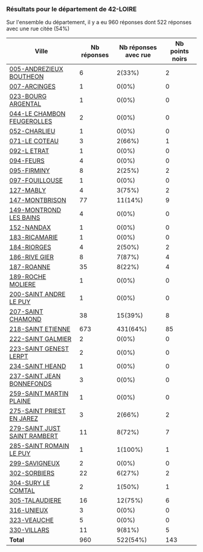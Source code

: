 ### Résultats pour le département de 42-LOIRE

Sur l'ensemble du département, il y a eu 960 réponses dont 522 réponses avec une rue citée (54%)

| Ville | Nb réponses | Nb réponses avec rue | Nb points noirs |
|-------------|-------------|----------------------|-----------------|
|<a href='005-ANDREZIEUX BOUTHEON.md'>005-ANDREZIEUX BOUTHEON</a>|6|2(33%)|2|
|<a href='007-ARCINGES.md'>007-ARCINGES</a>|1|0(0%)|0|
|<a href='023-BOURG ARGENTAL.md'>023-BOURG ARGENTAL</a>|1|0(0%)|0|
|<a href='044-LE CHAMBON FEUGEROLLES.md'>044-LE CHAMBON FEUGEROLLES</a>|2|0(0%)|0|
|<a href='052-CHARLIEU.md'>052-CHARLIEU</a>|1|0(0%)|0|
|<a href='071-LE COTEAU.md'>071-LE COTEAU</a>|3|2(66%)|1|
|<a href='092-L ETRAT.md'>092-L ETRAT</a>|1|0(0%)|0|
|<a href='094-FEURS.md'>094-FEURS</a>|4|0(0%)|0|
|<a href='095-FIRMINY.md'>095-FIRMINY</a>|8|2(25%)|2|
|<a href='097-FOUILLOUSE.md'>097-FOUILLOUSE</a>|1|0(0%)|0|
|<a href='127-MABLY.md'>127-MABLY</a>|4|3(75%)|2|
|<a href='147-MONTBRISON.md'>147-MONTBRISON</a>|77|11(14%)|9|
|<a href='149-MONTROND LES BAINS.md'>149-MONTROND LES BAINS</a>|4|0(0%)|0|
|<a href='152-NANDAX.md'>152-NANDAX</a>|1|0(0%)|0|
|<a href='183-RICAMARIE.md'>183-RICAMARIE</a>|1|0(0%)|0|
|<a href='184-RIORGES.md'>184-RIORGES</a>|4|2(50%)|2|
|<a href='186-RIVE GIER.md'>186-RIVE GIER</a>|8|7(87%)|4|
|<a href='187-ROANNE.md'>187-ROANNE</a>|35|8(22%)|4|
|<a href='189-ROCHE MOLIERE.md'>189-ROCHE MOLIERE</a>|1|0(0%)|0|
|<a href='200-SAINT ANDRE LE PUY.md'>200-SAINT ANDRE LE PUY</a>|1|0(0%)|0|
|<a href='207-SAINT CHAMOND.md'>207-SAINT CHAMOND</a>|38|15(39%)|8|
|<a href='218-SAINT ETIENNE.md'>218-SAINT ETIENNE</a>|673|431(64%)|85|
|<a href='222-SAINT GALMIER.md'>222-SAINT GALMIER</a>|2|0(0%)|0|
|<a href='223-SAINT GENEST LERPT.md'>223-SAINT GENEST LERPT</a>|2|0(0%)|0|
|<a href='234-SAINT HEAND.md'>234-SAINT HEAND</a>|1|0(0%)|0|
|<a href='237-SAINT JEAN BONNEFONDS.md'>237-SAINT JEAN BONNEFONDS</a>|3|0(0%)|0|
|<a href='259-SAINT MARTIN PLAINE.md'>259-SAINT MARTIN PLAINE</a>|1|0(0%)|0|
|<a href='275-SAINT PRIEST EN JAREZ.md'>275-SAINT PRIEST EN JAREZ</a>|3|2(66%)|2|
|<a href='279-SAINT JUST SAINT RAMBERT.md'>279-SAINT JUST SAINT RAMBERT</a>|11|8(72%)|7|
|<a href='285-SAINT ROMAIN LE PUY.md'>285-SAINT ROMAIN LE PUY</a>|1|1(100%)|1|
|<a href='299-SAVIGNEUX.md'>299-SAVIGNEUX</a>|2|0(0%)|0|
|<a href='302-SORBIERS.md'>302-SORBIERS</a>|22|6(27%)|2|
|<a href='304-SURY LE COMTAL.md'>304-SURY LE COMTAL</a>|2|1(50%)|1|
|<a href='305-TALAUDIERE.md'>305-TALAUDIERE</a>|16|12(75%)|6|
|<a href='316-UNIEUX.md'>316-UNIEUX</a>|3|0(0%)|0|
|<a href='323-VEAUCHE.md'>323-VEAUCHE</a>|5|0(0%)|0|
|<a href='330-VILLARS.md'>330-VILLARS</a>|11|9(81%)|5|
| **Total** |960|522(54%)|143|
